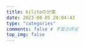 ```yaml
---
title: kilitoの分类
date: 2023-08-05 20:04:43
type: "categories"
comments: false # 不显示评论
top_img: false
---
```

